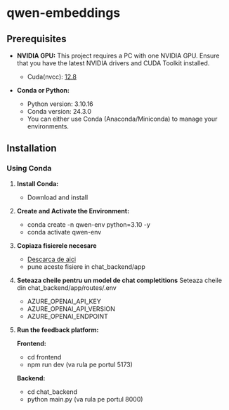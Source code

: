 
# qwen-embeddings

## Prerequisites

- **NVIDIA GPU:** 
    This project requires a PC with one NVIDIA GPU. 
    Ensure that you have the latest NVIDIA drivers and CUDA Toolkit installed.

    - Cuda(nvcc): [12.8](https://developer.nvidia.com/cuda-downloads?target_os=Linux&target_arch=x86_64&Distribution=Ubuntu&target_version=22.04&target_type=deb_local)

- **Conda or Python:** 
    - Python version: 3.10.16
    - Conda version: 24.3.0
    - You can either use Conda (Anaconda/Miniconda) to manage your environments.

## Installation

### Using Conda

1. **Install Conda:**
   - Download and install 

2. **Create and Activate the Environment:**
   - conda create -n qwen-env python=3.10 -y
   - conda activate qwen-env

3. **Copiaza fisierele necesare**
   - [Descarca de aici](https://drive.google.com/drive/folders/1x_yynB7CyHXHp0EYKaw5p8_r2NkeeZwX?usp=sharing)
   - pune aceste fisiere in chat_backend/app

4. **Seteaza cheile pentru un model de chat completitions**
   Seteaza cheile din chat_backend/app/routes/.env
    - AZURE_OPENAI_API_KEY
    - AZURE_OPENAI_API_VERSION
    - AZURE_OPENAI_ENDPOINT

6. **Run the feedback platform:**

    **Frontend:** 

    - cd frontend
    - npm run dev (va rula pe portul 5173)

    **Backend:**

    - cd chat_backend
    - python main.py (va rula pe portul 8000)

